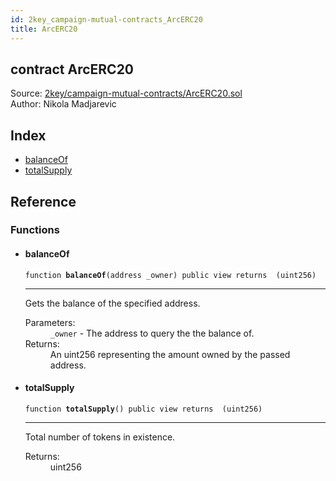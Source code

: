 ```yaml
---
id: 2key_campaign-mutual-contracts_ArcERC20
title: ArcERC20
---
```


<div class="contract-doc"><div class="contract"><h2 class="contract-header"><span class="contract-kind">contract</span> ArcERC20</h2><div class="source">Source: <a href="git+https://github.com/2keynet/web3-alpha/blob/v0.0.3/contracts/2key/campaign-mutual-contracts/ArcERC20.sol" target="_blank">2key/campaign-mutual-contracts/ArcERC20.sol</a></div><div class="author">Author: Nikola Madjarevic</div></div><div class="index"><h2>Index</h2><ul><li><a href="2key_campaign-mutual-contracts_ArcERC20.html#balanceOf">balanceOf</a></li><li><a href="2key_campaign-mutual-contracts_ArcERC20.html#totalSupply">totalSupply</a></li></ul></div><div class="reference"><h2>Reference</h2><div class="functions"><h3>Functions</h3><ul><li><div class="item function"><span id="balanceOf" class="anchor-marker"></span><h4 class="name">balanceOf</h4><div class="body"><code class="signature">function <strong>balanceOf</strong><span>(address _owner) </span><span>public </span><span>view </span><span>returns  (uint256) </span></code><hr/><div class="description"><p>Gets the balance of the specified address.</p></div><dl><dt><span class="label-parameters">Parameters:</span></dt><dd><div><code>_owner</code> - The address to query the the balance of.</div></dd><dt><span class="label-return">Returns:</span></dt><dd>An uint256 representing the amount owned by the passed address.</dd></dl></div></div></li><li><div class="item function"><span id="totalSupply" class="anchor-marker"></span><h4 class="name">totalSupply</h4><div class="body"><code class="signature">function <strong>totalSupply</strong><span>() </span><span>public </span><span>view </span><span>returns  (uint256) </span></code><hr/><div class="description"><p>Total number of tokens in existence.</p></div><dl><dt><span class="label-return">Returns:</span></dt><dd>uint256</dd></dl></div></div></li></ul></div></div></div>
